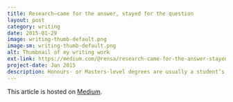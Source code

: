 ```yaml
---
title: Research—came for the answer, stayed for the question
layout: post
category: writing
date: 2015-01-29
image: writing-thumb-default.png
image-sm: writing-thumb-default.png
alt: Thumbnail of my writing work
ext-link: https://medium.com/@rensa/research-came-for-the-answer-stayed-for-the-question-79f6be1e5ae
project-date: Jan 2015
description: Honours- or Masters-level degrees are usually a student’s first real research experience. People come to research for many reasons—because they like the subject matter, because they like the equipment or just because they enjoy the process of investigation. I certainly didn’t begin a research career for the latter. Surprisingly, nobody told me that the best thing about research would be being proven wrong.
---
```

This article is hosted on [Medium](https://medium.com/@rensa/research-came-for-the-answer-stayed-for-the-question-79f6be1e5ae).